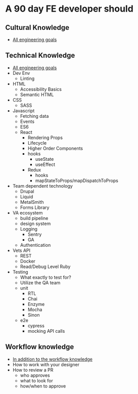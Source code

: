 # A 90 day FE developer should

## Cultural Knowledge

- [All engineering goals](./Engineer.md)

## Technical Knowledge

- [All engineering goals](./Engineer.md)
- Dev Env
  - Linting
- HTML
  - Accessibility Basics
  - Semantic HTML
- CSS
  - SASS
- Javascript
  - Fetching data
  - Events
  - ES6
  - React
    - Rendering Props
    - Lifecycle
    - Higher Order Components
    - hooks
      - useState
      - useEffect
    - Redux
      - hooks
      - mapStateToProps/mapDispatchToProps
- Team dependent technology
  - Drupal
  - Liquid
  - MetalSmith
  - Forms Library
- VA ecosystem
  - build pipeline
  - design system
  - Logging
    - Sentry
    - GA
  - Authentication
- Vets API
  - REST
  - Docker
  - Read/Debug Level Ruby
- Testing
  - What exactly to test for?
  - Utilize the QA team
  - unit
    - RTL
    - Chai
    - Enzyme
    - Mocha
    - Sinon
  - e2e
    - cypress
    - mocking API calls

## Workflow knowledge

- [In addition to the workflow knowledge](./Engineer.md)
- How to work with your designer
- How to review a PR
  - who approves
  - what to look for
  - how/when to approve
